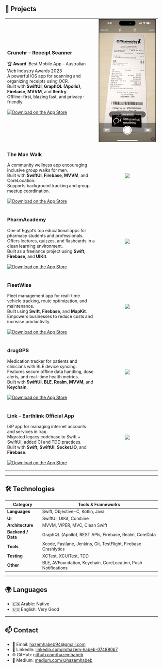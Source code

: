 ## 📱 Projects

<table>
  <tr>
    <td width="60%">
      
### Crunchr – Receipt Scanner  
🏆 **Award**: Best Mobile App – Australian Web Industry Awards 2023  
A powerful iOS app for scanning and organizing receipts using OCR.  
Built with **SwiftUI**, **GraphQL (Apollo)**, **Firebase**, **MVVM**, and **Sentry**.  
Offline-first, blazing fast, and privacy-friendly.  
<br>
[![Download on the App Store](https://developer.apple.com/assets/elements/badges/download-on-the-app-store.svg)](https://apps.apple.com/eg/app/crunchr-receipt-scanner/id1371850822)

</td>
    <td align="center">
      <img src="projects/crunchrApp.gif" width="240"/>
    </td>
  </tr>

  <tr>
    <td width="60%">
      
### The Man Walk  
A community wellness app encouraging inclusive group walks for men.  
Built with **SwiftUI**, **Firebase**, **MVVM**, and CoreLocation.  
Supports background tracking and group meetup coordination.  
<br>
[![Download on the App Store](https://developer.apple.com/assets/elements/badges/download-on-the-app-store.svg)](https://apps.apple.com/au/app/the-man-walk/id6478720710)

</td>
    <td align="center">
      <!-- Replace with actual GIF if available -->
      <img src="projects/the-man-walk.gif" width="240"/>
    </td>
  </tr>

  <tr>
    <td width="60%">
      
### PharmAcademy  
One of Egypt’s top educational apps for pharmacy students and professionals.  
Offers lectures, quizzes, and flashcards in a clean learning environment.  
Built as a freelance project using **Swift**, **Firebase**, and **UIKit**.  
<br>
[![Download on the App Store](https://developer.apple.com/assets/elements/badges/download-on-the-app-store.svg)](https://apps.apple.com/eg/app/pharmacademy/id1584663316)

</td>
    <td align="center">
      <!-- Replace with actual GIF if available -->
      <img src="projects/pharmacademy.gif" width="240"/>
    </td>
  </tr>

  <tr>
    <td width="60%">
      
### FleetWise  
Fleet management app for real-time vehicle tracking, route optimization, and maintenance.  
Built using **Swift**, **Firebase**, and **MapKit**.  
Empowers businesses to reduce costs and increase productivity.  
<br>
[![Download on the App Store](https://developer.apple.com/assets/elements/badges/download-on-the-app-store.svg)](https://apps.apple.com/eg/app/fleetwise/id1589800910)

</td>
    <td align="center">
      <!-- Replace with actual GIF if available -->
      <img src="projects/fleetwise.gif" width="240"/>
    </td>
  </tr>

  <tr>
    <td width="60%">
      
### drugGPS  
Medication tracker for patients and clinicians with BLE device syncing.  
Features secure offline data handling, dose alerts, and real-time health metrics.  
Built with **SwiftUI**, **BLE**, **Realm**, **MVVM**, and **Keychain**.  
<br>
[![Download on the App Store](https://developer.apple.com/assets/elements/badges/download-on-the-app-store.svg)](https://apps.apple.com/eg/app/id6467857173)

</td>
    <td align="center">
      <!-- Replace with actual GIF if available -->
      <img src="projects/druggps.gif" width="240"/>
    </td>
  </tr>

  <tr>
    <td width="60%">
      
### Link – Earthlink Official App  
ISP app for managing internet accounts and services in Iraq.  
Migrated legacy codebase to Swift + SwiftUI, added CI and TDD practices.  
Built with **Swift**, **SwiftUI**, **Socket.IO**, and **Firebase**.  
<br>
[![Download on the App Store](https://developer.apple.com/assets/elements/badges/download-on-the-app-store.svg)](https://apps.apple.com/eg/app/id6467857173)

</td>
    <td align="center">
      <!-- Replace with actual GIF if available -->
      <img src="projects/link.gif" width="240"/>
    </td>
  </tr>
</table>

---

## 🛠 Technologies

| Category         | Tools & Frameworks                                                                 |
|------------------|-------------------------------------------------------------------------------------|
| **Languages**     | Swift, Objective-C, Kotlin, Java                                                   |
| **UI**            | SwiftUI, UIKit, Combine                                                            |
| **Architecture**  | MVVM, VIPER, MVC, Clean Swift                                                      |
| **Backend / Data**| GraphQL (Apollo), REST APIs, Firebase, Realm, CoreData                            |
| **Tools**         | Xcode, Fastlane, Jenkins, Git, TestFlight, Firebase Crashlytics                   |
| **Testing**       | XCTest, XCUITest, TDD                                                              |
| **Other**         | BLE, AVFoundation, Keychain, CoreLocation, Push Notifications                     |

---

## 🌍 Languages

- 🇪🇬 Arabic: Native  
- 🇺🇸 English: Very Good  

---

## 📫 Contact

- 📧 Email: [hazemhabeb94@gmail.com](mailto:hazemhabeb94@gmail.com)  
- 💼 LinkedIn: [linkedin.com/in/hazem-habeb-074880b7](https://linkedin.com/in/hazem-habeb-074880b7)  
- 🌐 GitHub: [github.com/hazemhabeb](https://github.com/hazemhabeb)  
- 📝 Medium: [medium.com/@hazemhabeb](https://medium.com/@hazemhabeb)

